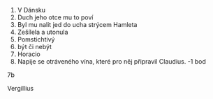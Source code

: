 


1. V Dánsku
2. Duch jeho otce mu to poví
3. Byl mu nalit jed do ucha strýcem Hamleta
4. Zešílela a utonula
5. Pomstichtivý
6. být či nebýt
7. Horacio
8. Napije se otráveného vína, které pro něj připravil Claudius. -1 bod

7b


Vergillius